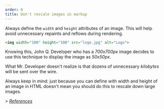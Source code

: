 ```yaml
---
order: 6
title: Don't rescale images in markup
---
```


Always define the `width` and `height` attributes of an image. This will help avoid unnecessary repaints and reflows during rendering.

```html
<img width="100" height="100" src="logo.jpg" alt="Logo">
```

Knowing this, John Q. Developer who has a *700x700px* image decides to use this technique to display the image as *50x50px*.

What Mr. Developer doesn't realize is that dozens of unnecessary *kilobytes* will be sent over the wire.

Always keep in mind: just because you can define with width and height of an image in HTML doesn't mean you should do this to rescale down large images.

*> [References](https://github.com/zenorocha/browser-diet/wiki/References#dont-rescale-images-in-markup)*

